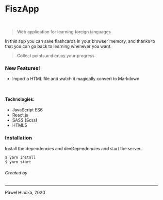 # FiszApp
<br/>

> Web application for learning foreign languages

In this app you can save flashcards in your browser memory, 
and thanks to that you can go back to learning whenever you want.

> Collect points and enjoy your progress

### New Features!
  - Import a HTML file and watch it magically convert to Markdown

<br>

#### Technologies:
  - JavaScript ES6
  - React.js
  - SASS (Scss)
  - HTML5


### Installation

Install the dependencies and devDependencies and start the server.

```sh
$ yarn install
$ yarn start
```


###### Created by
----
Paweł Hincka, 2020
